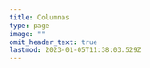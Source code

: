 ```yaml
---
title: Columnas
type: page
image: ""
omit_header_text: true
lastmod: 2023-01-05T11:38:03.529Z
---
```

